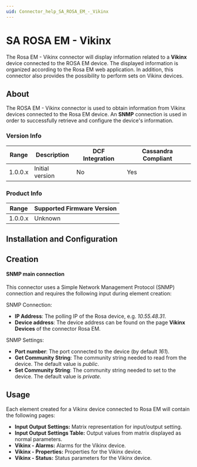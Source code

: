```yaml
---
uid: Connector_help_SA_ROSA_EM_-_Vikinx
---
```


# SA ROSA EM - Vikinx

The Rosa EM - Vikinx connector will display information related to a **Vikinx** device connected to the ROSA EM device. The displayed information is organized according to the Rosa EM web application. In addition, this connector also provides the possibility to perform sets on Vikinx devices.

## About

The ROSA EM - Vikinx connector is used to obtain information from Vikinx devices connected to the Rosa EM device. An **SNMP** connection is used in order to successfully retrieve and configure the device's information.

### Version Info

| **Range** | **Description** | **DCF Integration** | **Cassandra Compliant** |
|------------------|-----------------|---------------------|-------------------------|
| 1.0.0.x          | Initial version | No                  | Yes                     |

### Product Info

| Range | Supported Firmware Version |
|------------------|-----------------------------|
| 1.0.0.x          | Unknown                     |

## Installation and Configuration

## Creation

#### SNMP main connection

This connector uses a Simple Network Management Protocol (SNMP) connection and requires the following input during element creation:

SNMP Connection:

- **IP Address**: The polling IP of the Rosa device, e.g. *10.55.48.31*.
- **Device address**: The device address can be found on the page **Vikinx Devices** of the connector Rosa EM.

SNMP Settings:

- **Port number**: The port connected to the device (by default *161*).
- **Get Community String**: The community string needed to read from the device. The default value is *public*.
- **Set Community String**: The community string needed to set to the device. The default value is *private*.

## Usage

Each element created for a Vikinx device connected to Rosa EM will contain the following pages:

- **Input Output Settings:** Matrix representation for input/output setting.
- **Input Output Settings Table:** Output values from matrix displayed as normal parameters.
- **Vikinx - Alarms:** Alarms for the Vikinx device.
- **Vikinx - Properties:** Properties for the Vikinx device.
- **Vikinx - Status:** Status parameters for the Vikinx device.
